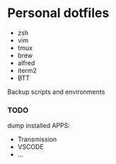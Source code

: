 # Personal dotfiles

* zsh
* vim
* tmux
* brew
* alfred
* iterm2
* BTT

Backup scripts and environments


### TODO
dump installed APPS:
- Transmission
- VSCODE
- ...
